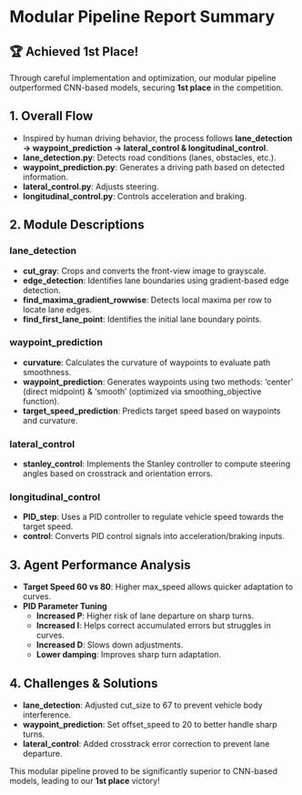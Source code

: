 # Modular Pipeline Report Summary

## **🏆 Achieved 1st Place!**
Through careful implementation and optimization, our modular pipeline outperformed CNN-based models, securing **1st place** in the competition.

## 1. Overall Flow
- Inspired by human driving behavior, the process follows **lane_detection → waypoint_prediction → lateral_control & longitudinal_control**.
- **lane_detection.py**: Detects road conditions (lanes, obstacles, etc.).
- **waypoint_prediction.py**: Generates a driving path based on detected information.
- **lateral_control.py**: Adjusts steering.
- **longitudinal_control.py**: Controls acceleration and braking.

## 2. Module Descriptions
### lane_detection
- **cut_gray**: Crops and converts the front-view image to grayscale.
- **edge_detection**: Identifies lane boundaries using gradient-based edge detection.
- **find_maxima_gradient_rowwise**: Detects local maxima per row to locate lane edges.
- **find_first_lane_point**: Identifies the initial lane boundary points.

### waypoint_prediction
- **curvature**: Calculates the curvature of waypoints to evaluate path smoothness.
- **waypoint_prediction**: Generates waypoints using two methods: ‘center’ (direct midpoint) & ‘smooth’ (optimized via smoothing_objective function).
- **target_speed_prediction**: Predicts target speed based on waypoints and curvature.

### lateral_control
- **stanley_control**: Implements the Stanley controller to compute steering angles based on crosstrack and orientation errors.

### longitudinal_control
- **PID_step**: Uses a PID controller to regulate vehicle speed towards the target speed.
- **control**: Converts PID control signals into acceleration/braking inputs.

## 3. Agent Performance Analysis
- **Target Speed 60 vs 80**: Higher max_speed allows quicker adaptation to curves.
- **PID Parameter Tuning**
  - **Increased P**: Higher risk of lane departure on sharp turns.
  - **Increased I**: Helps correct accumulated errors but struggles in curves.
  - **Increased D**: Slows down adjustments.
  - **Lower damping**: Improves sharp turn adaptation.

## 4. Challenges & Solutions
- **lane_detection**: Adjusted cut_size to 67 to prevent vehicle body interference.
- **waypoint_prediction**: Set offset_speed to 20 to better handle sharp turns.
- **lateral_control**: Added crosstrack error correction to prevent lane departure.

This modular pipeline proved to be significantly superior to CNN-based models, leading to our **1st place** victory!
